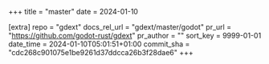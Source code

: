 +++
title = "master"
date = 2024-01-10

[extra]
repo = "gdext"
docs_rel_url = "gdext/master/godot"
pr_url = "https://github.com/godot-rust/gdext"
pr_author = ""
sort_key = 9999-01-01
date_time = 2024-01-10T05:01:51+01:00
commit_sha = "cdc268c901075e1be9261d37ddcca26b3f28dae6"
+++


